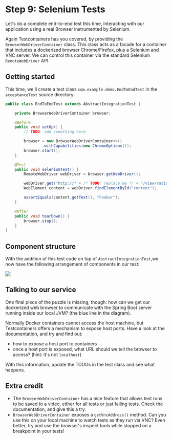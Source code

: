 # Step 9: Selenium Tests

Let's do a complete end-to-end test this time, interacting with our application using a real Browser instrumented by Selenium.

Again Testcontainers has you covered, by providing the `BrowserWebDriverContainer` class. This class acts as a facade for a  container that includes a dockerized browser Chrome/Firefox, plus a Selenium and VNC server. 
We can control this container via the standard Selenium `RemoteWebDriver` API.

## Getting started

This time, we'll create a test class `com.example.demo.EndToEndTest` in the `acceptanceTest` source directory:


```java
public class EndToEndTest extends AbstractIntegrationTest {

    private BrowserWebDriverContainer browser;

    @Before
    public void setUp() {
        // TODO: add something here

        browser = new BrowserWebDriverContainer<>()
                .withCapabilities(new ChromeOptions());
        browser.start();
    }

    @Test
    public void seleniumTest() {
        RemoteWebDriver webDriver = browser.getWebDriver();

        webDriver.get("http://" + /* TODO: replace me */ + "/view/ratings/");
        WebElement content = webDriver.findElementById("content");

        assertEquals(content.getText(), "Foobar");
    }

    @After
    public void tearDown() {
        browser.stop();
    }
}
```

## Component structure

With the addition of this test code on top of `AbstractIntegrationTest`,we now have the following arrangement of components in our test:


<img src='https://g.gravizo.com/svg?
digraph G {
    subgraph cluster_1 {
        label="JVM";
        "Spring Boot Service";
        "JUnit tests";
    }
    subgraph cluster_2 {
        label="Testcontainers Docker containers";
        Postgres;
        Kafka;
        Redis;
        "Selenium+Browser container";
    }
    "Spring Boot Service" -> Postgres;
    "Spring Boot Service" -> Kafka;
    "Spring Boot Service" -> Redis;
    "JUnit tests" -> "Selenium+Browser container" [label="control"];
    "Selenium+Browser container" -> "Spring Boot Service" [color=blue, label="?"];
    "JUnit tests" -> "Spring Boot Service" [label=starts];
}
'>

## Talking to our service

One final piece of the puzzle is missing, though: how can we get our dockerized web browser to communicate with the Spring Boot server running inside our local JVM? (the blue line in the diagram).

Normally Docker containers cannot access the host machine, but Testcontainers offers a mechanism to expose host ports.
Have a look at the documentation, and try and find out:

* how to expose a host port to containers
* once a host port is exposed, what URL should we tell the browser to access? (hint: it's not `localhost`)

With this information, update the TODOs in the test class and see what happens.

## Extra credit

* The `BrowserWebDriverContainer` has a nice feature that allows test runs to be saved to a video, either for all tests or just failing tests. Check the documentation, and give this a try.
* `BrowserWebDriverContainer` exposes a `getVncAddress()` method. Can you use this on your local machine to watch tests as they run via VNC? Even better, try and use the browser's inspect tools while stopped on a breakpoint in your tests!
